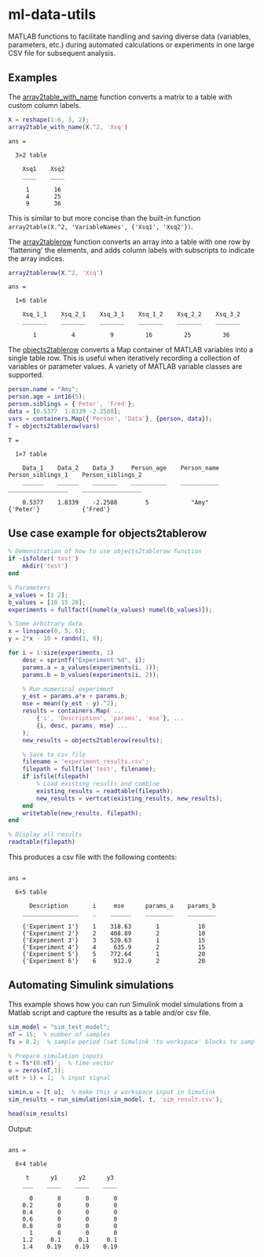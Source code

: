 # ml-data-utils
MATLAB functions to facilitate handling and saving diverse data (variables, parameters, etc.) during automated calculations or experiments in one large CSV file for subsequent analysis.

## Examples

The [array2table_with_name](array2table_with_name.m) function converts a matrix to a table with custom column labels.

```matlab
X = reshape(1:6, 3, 2);
array2table_with_name(X.^2, 'Xsq')
```

```text
ans =

  3×2 table

    Xsq1    Xsq2
    ____    ____

     1       16 
     4       25 
     9       36 

```

This is similar to but more concise than the built-in function `array2table(X.^2, 'VariableNames', {'Xsq1', 'Xsq2'})`.

The [array2tablerow](array2tablerow.m) function converts an array into a table with one row by 'flattening' the elements, and adds column labels with subscripts to indicate the array indices.

```matlab
array2tablerow(X.^2, 'Xsq')
```

```text
ans =

  1×6 table

    Xsq_1_1    Xsq_2_1    Xsq_3_1    Xsq_1_2    Xsq_2_2    Xsq_3_2
    _______    _______    _______    _______    _______    _______

       1          4          9         16         25         36   

```

The [objects2tablerow](objects2tablerow.m) converts a Map container of MATLAB variables into a single table row. This is useful when iteratively recording a collection of variables or parameter values. A variety of MATLAB variable classes are supported.

```matlab
person.name = "Amy";
person.age = int16(5);
person.siblings = {'Peter', 'Fred'};
data = [0.5377  1.8339 -2.2588];
vars = containers.Map({'Person', 'Data'}, {person, data});
T = objects2tablerow(vars)
```

```text
T =

  1×7 table

    Data_1    Data_2    Data_3     Person_age    Person_name    Person_siblings_1    Person_siblings_2
    ______    ______    _______    __________    ___________    _________________    _________________

    0.5377    1.8339    -2.2588        5            "Amy"           {'Peter'}            {'Fred'}     

```

## Use case example for objects2tablerow

```matlab
% Demonstration of how to use objects2tablerow function
if ~isfolder('test')
    mkdir('test')
end

% Parameters
a_values = [1 2];
b_values = [10 15 20];
experiments = fullfact([numel(a_values) numel(b_values)]);

% Some arbitrary data
x = linspace(0, 5, 6);
y = 2*x - 10 + randn(1, 6);

for i = 1:size(experiments, 1)
    desc = sprintf("Experiment %d", i);
    params.a = a_values(experiments(i, 1));
    params.b = b_values(experiments(i, 2));

    % Run numerical experiment
    y_est = params.a*x + params.b;
    mse = mean((y_est - y).^2);
    results = containers.Map( ...
        {'i', 'Description', 'params', 'mse'}, ...
        {i, desc, params, mse} ...
    );
    new_results = objects2tablerow(results);

    % Save to csv file
    filename = 'experiment_results.csv';
    filepath = fullfile('test', filename);
    if isfile(filepath)
        % Load existing results and combine
        existing_results = readtable(filepath);
        new_results = vertcat(existing_results, new_results);
    end
    writetable(new_results, filepath);
end

% Display all results
readtable(filepath)
```

This produces a csv file with the following contents:
```text

ans =

  6×5 table

      Description       i     mse      params_a    params_b
    ________________    _    ______    ________    ________

    {'Experiment 1'}    1    318.63       1           10   
    {'Experiment 2'}    2    408.89       2           10   
    {'Experiment 3'}    3    520.63       1           15   
    {'Experiment 4'}    4     635.9       2           15   
    {'Experiment 5'}    5    772.64       1           20   
    {'Experiment 6'}    6     912.9       2           20   

```

## Automating Simulink simulations

This example shows how you can run Simulink model simulations from a Matlab
script and capture the results as a table and/or csv file.

```matlab
sim_model = "sim_test_model";
nT = 15;  % number of samples
Ts = 0.2;  % sample period (set Simulink 'to workspace' blocks to sample at Ts

% Prepare simulation inputs
t = Ts*(0:nT)';  % time vector
u = zeros(nT,1);
u(t > 1) = 1;  % input signal

simin.u = [t u];  % make this a workspace input in Simulink
sim_results = run_simulation(sim_model, t, 'sim_result.csv');

head(sim_results)
```

Output:
```text

ans =

  8×4 table

     t      y1      y2      y3 
    ___    ____    ____    ____

      0       0       0       0
    0.2       0       0       0
    0.4       0       0       0
    0.6       0       0       0
    0.8       0       0       0
      1       0       0       0
    1.2     0.1     0.1     0.1
    1.4    0.19    0.19    0.19
```


